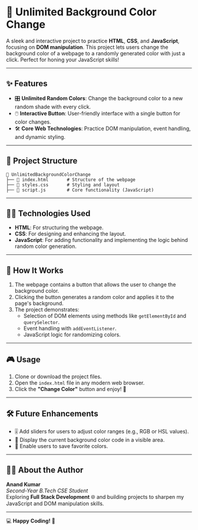 # 🎨 Unlimited Background Color Change  

A sleek and interactive project to practice **HTML**, **CSS**, and **JavaScript**, focusing on **DOM manipulation**. This project lets users change the background color of a webpage to a randomly generated color with just a click. Perfect for honing your JavaScript skills!  

---

## ✨ Features  

- 🎛️ **Unlimited Random Colors**: Change the background color to a new random shade with every click.  
- 🖱️ **Interactive Button**: User-friendly interface with a single button for color changes.  
- 🛠️ **Core Web Technologies**: Practice DOM manipulation, event handling, and dynamic styling.

---

## 📂 Project Structure  

```
📂 UnlimitedBackgroundColorChange  
├── 📄 index.html       # Structure of the webpage  
├── 📄 styles.css       # Styling and layout  
├── 📄 script.js        # Core functionality (JavaScript)  
```

---

## 🧑‍💻 Technologies Used  

- **HTML**: For structuring the webpage.  
- **CSS**: For designing and enhancing the layout.  
- **JavaScript**: For adding functionality and implementing the logic behind random color generation.

---

## 🚀 How It Works  

1. The webpage contains a button that allows the user to change the background color.  
2. Clicking the button generates a random color and applies it to the page's background.  
3. The project demonstrates:
   - Selection of DOM elements using methods like `getElementById` and `querySelector`.  
   - Event handling with `addEventListener`.  
   - JavaScript logic for randomizing colors.  

---

## 🎮 Usage  

1. Clone or download the project files.  
2. Open the `index.html` file in any modern web browser.  
3. Click the **"Change Color"** button and enjoy! 🎉  

---

## 🛠️ Future Enhancements  

- 🎚️ Add sliders for users to adjust color ranges (e.g., RGB or HSL values).  
- 📝 Display the current background color code in a visible area.  
- 🎨 Enable users to save favorite colors.  

---

## 👨‍💻 About the Author  

**Anand Kumar**  
_Second-Year B.Tech CSE Student_  
Exploring **Full Stack Development** 🌐 and building projects to sharpen my JavaScript and DOM manipulation skills.  

---

💻 **Happy Coding!** 🚀  
```
